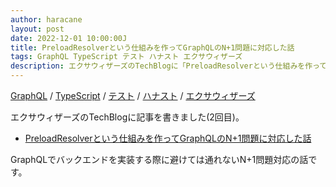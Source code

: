 ```yaml
---
author: haracane
layout: post
date: 2022-12-01 10:00:00J
title: PreloadResolverという仕組みを作ってGraphQLのN+1問題に対応した話
tags: GraphQL TypeScript テスト ハナスト エクサウィザーズ
description: エクサウィザーズのTechBlogに「PreloadResolverという仕組みを作ってGraphQLのN+1問題に対応した話」というタイトルで記事を書きました。
---
```

[GraphQL](/tags/graphql/) / [TypeScript](/tags/typescript/) / [テスト](/tags/test/) / [ハナスト](/tags/hanasuto/) / [エクサウィザーズ](/tags/exawizards/)

エクサウィザーズのTechBlogに記事を書きました(2回目)。

- <a href="https://techblog.exawizards.com/entry/2022/12/01/154745" target="_blank">PreloadResolverという仕組みを作ってGraphQLのN+1問題に対応した話</a>

GraphQLでバックエンドを実装する際に避けては通れないN+1問題対応の話です。
